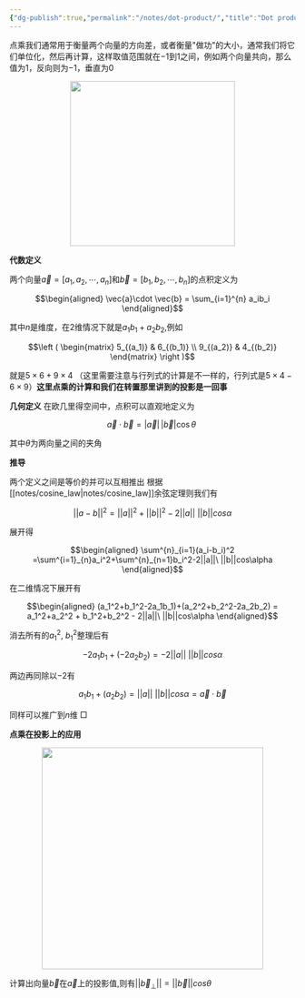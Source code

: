 ```yaml
---
{"dg-publish":true,"permalink":"/notes/dot-product/","title":"Dot product","noteIcon":"","created":"","updated":""}
---
```


点乘我们通常用于衡量两个向量的方向差，或者衡量"做功"的大小，通常我们将它们单位化，然后再计算，这样取值范围就在$-1$到$1$之间，例如两个向量共向，那么值为$1$，反向则为$-1$，垂直为$0$
<div align=center><img src="https://cdn.jsdelivr.net/gh/aaronmack/image-hosting@master/mathematics/点乘.78lv308m6p80.webp" width="290"></div>



**代数定义**

两个向量${\displaystyle {\vec {a}}=[a_{1},a_{2},\cdots ,a_{n}]}$和${\displaystyle {\vec {b}}=[b_{1},b_{2},\cdots ,b_{n}]}$的点积定义为

$$\begin{aligned} \vec{a}\cdot \vec{b} = \sum_{i=1}^{n} a_ib_i \end{aligned}$$

其中$n$是维度，在2维情况下就是$a_1b_1+a_2b_2$,例如

$$\left ( \begin{matrix} 5_{(a_1)} & 6_{(b_1)} \\ 9_{(a_2)} & 4_{(b_2)} \end{matrix} \right )$$

就是$5\times 6+9\times 4$ （这里需要注意与行列式的计算是不一样的，行列式是$5\times 4-6\times 9$）**这里点乘的计算和我们在转置那里讲到的投影是一回事**

**几何定义**
在欧几里得空间中，点积可以直观地定义为

$${\displaystyle {\vec {a}}\cdot {\vec {b}}=|{\vec {a}}|\,|{\vec {b}}|\cos \theta \;}$$

其中$\theta$为两向量之间的夹角

**推导**

两个定义之间是等价的并可以互相推出
根据[[notes/cosine_law\|notes/cosine_law]]余弦定理则我们有

$$|| a-b ||^2 = ||a||^2+||b||^2-2||a||\ ||b||cos\alpha$$

展开得

$$\begin{aligned} \sum^{n}_{i=1}(a_i-b_i)^2 =\sum^{i=1}_{n}a_i^2+\sum^{n}_{n=1}b_i^2-2||a||\ ||b||cos\alpha \end{aligned}$$

在二维情况下展开有

$$\begin{aligned} (a_1^2+b_1^2-2a_1b_1)+(a_2^2+b_2^2-2a_2b_2) = a_1^2+a_2^2 + b_1^2+b_2^2 - 2||a||\ ||b||cos\alpha \end{aligned}$$

消去所有的$a_1^2,\ b_1^2$整理后有

$$-2a_1b_1 + (-2a_2b_2) =  - 2||a||\ ||b||cos\alpha$$

两边再同除以$-2$有

$$a_1b_1 + (a_2b_2) = ||a||\ ||b||cos\alpha = \vec{a}\cdot \vec{b}$$ 

同样可以推广到$n$维 □

**点乘在投影上的应用**<div align=center><img src="https://cdn.jsdelivr.net/gh/aaronmack/image-hosting@master/mathematics/DotProductForProjection.20f8sxq8tejk.webp" width="390"></div>

计算出向量$\vec{b}$在$\vec{a}$上的投影值,则有$||\vec{b}_{\perp}|| = ||\vec{b}||cos\theta$ 